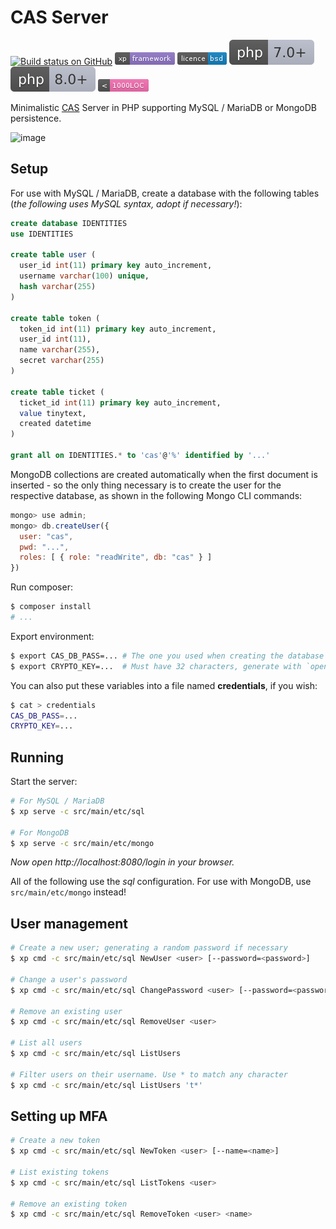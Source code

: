 CAS Server
==========

[![Build status on GitHub](https://github.com/thekid/cas/workflows/Tests/badge.svg)](https://github.com/thekid/cas/actions)
[![Uses XP Framework](https://raw.githubusercontent.com/xp-framework/web/master/static/xp-framework-badge.png)](https://github.com/xp-framework/core)
[![BSD Licence](https://raw.githubusercontent.com/xp-framework/web/master/static/licence-bsd.png)](https://github.com/xp-framework/core/blob/master/LICENCE.md)
[![Requires PHP 7.0+](https://raw.githubusercontent.com/xp-framework/web/master/static/php-7_0plus.svg)](http://php.net/)
[![Supports PHP 8.0+](https://raw.githubusercontent.com/xp-framework/web/master/static/php-8_0plus.svg)](http://php.net/)
![Less than 1000 lines](https://raw.githubusercontent.com/xp-framework/web/master/static/less-than-1000LOC.png)

Minimalistic [CAS](https://apereo.github.io/cas/) Server in PHP supporting MySQL / MariaDB or MongoDB persistence.

![image](https://user-images.githubusercontent.com/696742/96371316-6a6d9b00-1161-11eb-8662-0d96e23610f7.png)

Setup
-----
For use with MySQL / MariaDB, create a database with the following tables (*the following uses MySQL syntax, adopt if necessary!*):

```sql
create database IDENTITIES
use IDENTITIES

create table user (
  user_id int(11) primary key auto_increment,
  username varchar(100) unique,
  hash varchar(255)
)

create table token (
  token_id int(11) primary key auto_increment,
  user_id int(11),
  name varchar(255),
  secret varchar(255)
)

create table ticket (
  ticket_id int(11) primary key auto_increment,
  value tinytext,
  created datetime
)

grant all on IDENTITIES.* to 'cas'@'%' identified by '...'
```

MongoDB collections are created automatically when the first document is inserted - so the only thing necessary is to create the user for the respective database, as shown in the following Mongo CLI commands:

```javascript
mongo> use admin;
mongo> db.createUser({
  user: "cas",
  pwd: "...",
  roles: [ { role: "readWrite", db: "cas" } ]
})
```

Run composer:

```sh
$ composer install
# ...
```

Export environment:

```sh
$ export CAS_DB_PASS=... # The one you used when creating the database user above
$ export CRYPTO_KEY=...  # Must have 32 characters, generate with `openssl rand -base64 24`
```

You can also put these variables into a file named **credentials**, if you wish:

```sh
$ cat > credentials
CAS_DB_PASS=...
CRYPTO_KEY=...
```

Running
-------
Start the server:

```sh
# For MySQL / MariaDB
$ xp serve -c src/main/etc/sql

# For MongoDB
$ xp serve -c src/main/etc/mongo
```

*Now open http://localhost:8080/login in your browser.*

All of the following use the *sql* configuration. For use with MongoDB, use `src/main/etc/mongo` instead!

User management
---------------

```sh
# Create a new user; generating a random password if necessary
$ xp cmd -c src/main/etc/sql NewUser <user> [--password=<password>]

# Change a user's password
$ xp cmd -c src/main/etc/sql ChangePassword <user> [--password=<password>]

# Remove an existing user
$ xp cmd -c src/main/etc/sql RemoveUser <user>

# List all users
$ xp cmd -c src/main/etc/sql ListUsers

# Filter users on their username. Use * to match any character
$ xp cmd -c src/main/etc/sql ListUsers 't*'
```

Setting up MFA
--------------

```sh
# Create a new token
$ xp cmd -c src/main/etc/sql NewToken <user> [--name=<name>]

# List existing tokens
$ xp cmd -c src/main/etc/sql ListTokens <user>

# Remove an existing token
$ xp cmd -c src/main/etc/sql RemoveToken <user> <name>
```


